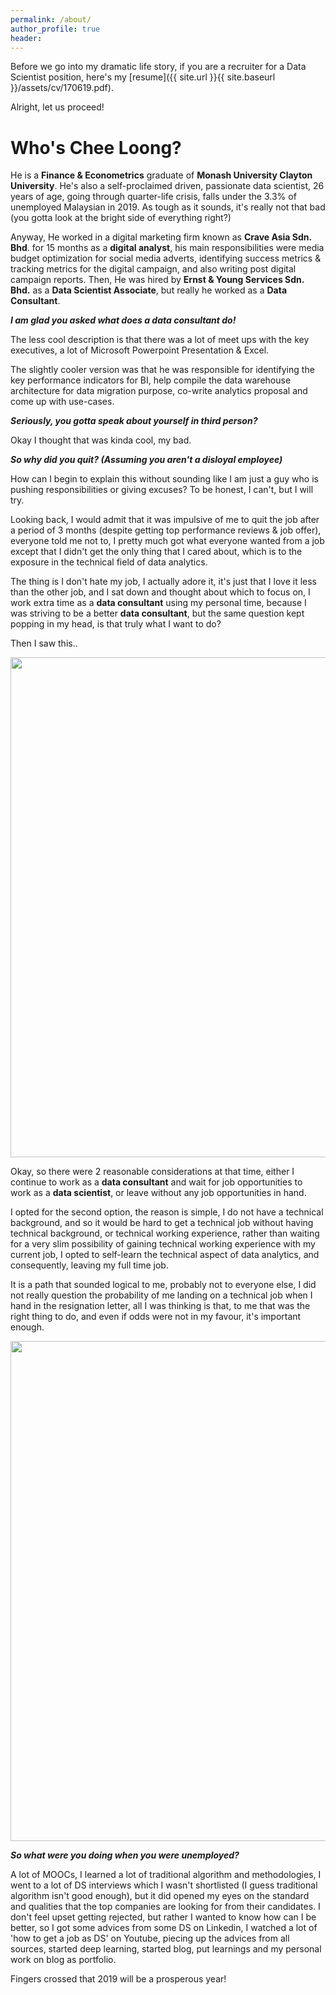 ```yaml
---
permalink: /about/
author_profile: true
header:
---
```


Before we go into my dramatic life story, if you are a recruiter for a Data Scientist position, here's my [resume]({{ site.url }}{{ site.baseurl }}/assets/cv/170619.pdf). 

Alright, let us proceed!

# Who's Chee Loong?

He is a **Finance & Econometrics** graduate of **Monash University Clayton University**. He's also a self-proclaimed driven, passionate data scientist, 26 years of age, going through quarter-life crisis, falls under the 3.3% of unemployed Malaysian in 2019. As tough as it sounds, it's really not that bad (you gotta look at the bright side of everything right?)

Anyway, He worked in a digital marketing firm known as **Crave Asia Sdn. Bhd**. for 15 months as a **digital analyst**, his main responsibilities were media budget optimization for social media adverts, identifying success metrics & tracking metrics for the digital campaign, and also writing post digital campaign reports. Then, He was hired by **Ernst & Young Services Sdn. Bhd.** as a **Data Scientist Associate**, but really he worked as a **Data Consultant**.

***I am glad you asked what does a data consultant do!***

The less cool description is that there was a lot of meet ups with the key executives, a lot of Microsoft Powerpoint Presentation & Excel.

The slightly cooler version was that he was responsible for identifying the key performance indicators for BI, help compile the data warehouse architecture for data migration purpose, co-write analytics proposal and come up with use-cases.

***Seriously, you gotta speak about yourself in third person?***

Okay I thought that was kinda cool, my bad.

***So why did you quit? (Assuming you aren't a disloyal employee)***

How can I begin to explain this without sounding like I am just a guy who is pushing responsibilities or giving excuses? To be honest, I can't, but I will try.

Looking back, I would admit that it was impulsive of me to quit the job after a period of 3 months (despite getting top performance reviews & job offer), everyone told me not to, I pretty much got what everyone wanted from a job except that I didn't get the only thing that I cared about, which is to the exposure in the technical field of data analytics.

The thing is I don't hate my job, I actually adore it, it's just that I love it less than the other job, and I sat down and thought about which to focus on, I work extra time as a **data consultant** using my personal time, because I was striving to be a better **data consultant**, but the same question kept popping in my head, is that truly what I want to do?

Then I saw this..

<img src="https://digitaladdictsblog.com/wp-content/uploads/2018/10/steve-jobs-quotes-2.jpg" width="800">

Okay, so there were 2 reasonable considerations at that time, either I continue to work as a **data consultant** and wait for job opportunities to work as a **data scientist**, or leave without any job opportunities in hand.

I opted for the second option, the reason is simple, I do not have a technical background, and so it would be hard to get a technical job without having technical background, or technical working experience, rather than waiting for a very slim possibility of gaining technical working experience with my current job, I opted to self-learn the technical aspect of data analytics, and consequently, leaving my full time job.  

It is a path that sounded logical to me, probably not to everyone else, I did not really question the probability of me landing on a technical job when I hand in the resignation letter, all I was thinking is that, to me that was the right thing to do, and even if odds were not in my favour, it's important enough.

<img src="https://www.fearlessmotivation.com/wp-content/uploads/2017/06/elon-quotes-fb.jpg" width="800">


***So what were you doing when you were unemployed?***

A lot of MOOCs, I learned a lot of traditional algorithm and methodologies, I went to a lot of DS interviews which I wasn't shortlisted (I guess traditional algorithm isn't good enough), but it did opened my eyes on the standard and qualities that the top companies are looking for from their candidates. I don't feel upset getting rejected, but rather I wanted to know how can I be better, so I got some advices from some DS on Linkedin, I watched a lot of 'how to get a job as DS' on Youtube, piecing up the advices from all sources, started deep learning, started blog, put learnings and my personal work on blog as portfolio.

Fingers crossed that 2019 will be a prosperous year!

